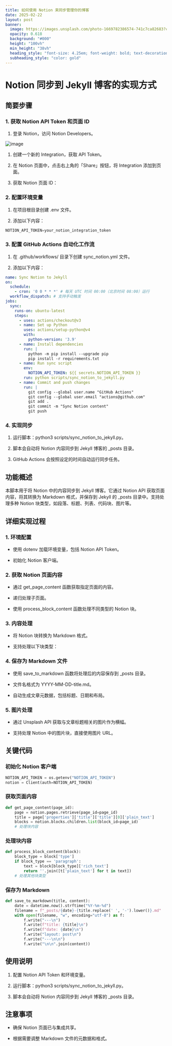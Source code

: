 ```yaml
---
title: 如何使用 Notion 来同步管理你的博客
date: 2025-02-22
layout: post
banner:
  image: https://images.unsplash.com/photo-1669782386574-741c7ca82683?crop=entropy&cs=tinysrgb&fit=max&fm=jpg&ixid=M3w2OTIwMzJ8MHwxfHJhbmRvbXx8fHx8fHx8fDE3NDAxOTgxNTB8&ixlib=rb-4.0.3&q=80&w=1080
  opacity: 0.618
  background: "#000"
  height: "100vh"
  min_height: "38vh"
  heading_style: "font-size: 4.25em; font-weight: bold; text-decoration: underline"
  subheading_style: "color: gold"
---
```


# Notion 同步到 Jekyll 博客的实现方式

## 简要步骤

### 1. 获取 Notion API Token 和页面 ID

1. 登录 Notion，访问 Notion Developers。

![image](https://prod-files-secure.s3.us-west-2.amazonaws.com/a7a0cc5a-89b9-4cda-8686-1fba0ca52f40/d19c1afe-dea5-4312-9333-786b0ba83054/image.png?X-Amz-Algorithm=AWS4-HMAC-SHA256&X-Amz-Content-Sha256=UNSIGNED-PAYLOAD&X-Amz-Credential=ASIAZI2LB46667VD7JFB%2F20250222%2Fus-west-2%2Fs3%2Faws4_request&X-Amz-Date=20250222T042230Z&X-Amz-Expires=3600&X-Amz-Security-Token=IQoJb3JpZ2luX2VjELz%2F%2F%2F%2F%2F%2F%2F%2F%2F%2FwEaCXVzLXdlc3QtMiJHMEUCIQC1eE49RLuCH0gZpgecDL0IDfNMsz%2BSRi4ZW4icMkFYzgIgHehtfxbzhOM1rcVHzlPKFEwQA%2BqSgZixwllise4TQC8qiAQI5f%2F%2F%2F%2F%2F%2F%2F%2F%2F%2FARAAGgw2Mzc0MjMxODM4MDUiDHuuWM%2BFR4ELEo6rEyrcA3lQuxaQRZPlDF4Ose0frYzln5q5784qdms1rYihK%2BaOX5P%2FYPbooJdXXget9pEwn4n4BzbXeobIWqg9fFgvskx0hlHCjg3DXwRWM7uGBWIGYaurBbPpFjUqV9yCzX2w0f%2B1NH49QUiYLkLNnXkI7mTJuPxIA%2F2Dmvx45OqigcEFQ1D7bNunPeEi0E%2FAbvsPPxzy%2BezttFxIdZiuOaR0ClYEI9VbpJg5%2FKTu4ZwtwTXSZPRlKyIT5%2FL0K%2FkuOSVE9kdGtH5GjMTwEStT1UuxUkPkQE8TDzqrD2hiF4Mm0RX0D513BgzMkiOqHdCbRmQvCkJ%2BEdiEg47EygU0AbOrXJ8%2BbxYrBz5RNix7Vb7VfeCq9DMDNBNrVZ%2FO10CPe4l9Q1mL%2FqClLVIVRjXT%2BPPZ6L6%2F5xDFSCKiXD2wxU0S1qxzX6RPGMmpAm9BkjsvqZEx%2BzQiLJmvJ%2Bi%2FAmqtTzScBsOH8Oq46X5gtr8e9Yx%2FT3JSD%2BU%2BFJgadB9osWKa0kEGZono4WhKYu2%2FLJYaslrv74gIf0iSRcMeFaVD8628cpzQ2ot2ke2nub36TmSNnwgIgR%2FLcZuOCIiIsuTuEIH%2BDnR0V8Uht%2Fqc%2BHzILdErtg%2BKE6pp8k8rl8McvIkaMOiK5b0GOqUB9Ey9vawyE37xTw9%2FF%2FcECWDvyIwTrv4%2Bxk1dthsPZ2RiMcq7utIULwMrcCzhsRb60efoZzQHmkqY10WC2nP1wSi7yH5P8gocjJQs6hI5j1XHvi6y%2F9PnKFpQuAN3SU1HqEUY8jJL0FWhybGVUOvDUFKEeqxYWJac7LjkseqxfE%2BLylSEC3NBB5VKcUHiycPFg9FrUWMfb1GCr7ZJcvSQALC3v3cA&X-Amz-Signature=a0a3b34f17f9f8f6164a9f132ccc7977e552bd8facd6f917babc51c63c8c3369&X-Amz-SignedHeaders=host&x-id=GetObject)

1. 创建一个新的 Integration，获取 API Token。

1. 在 Notion 页面中，点击右上角的「Share」按钮，将 Integration 添加到页面。

1. 获取 Notion 页面 ID：


### 2. 配置环境变量

1. 在项目根目录创建 .env 文件。

1. 添加以下内容：

```javascript
NOTION_API_TOKEN=your_notion_integration_token
```

### 3. 配置 GitHub Actions 自动化工作流

1. 在 .github/workflows/ 目录下创建 sync_notion.yml 文件。

1. 添加以下内容：

```yaml
name: Sync Notion to Jekyll
on:
  schedule:
    - cron: '0 0 * * *' # 每天 UTC 时间 00:00（北京时间 08:00）运行
  workflow_dispatch: # 支持手动触发
jobs:
  sync:
    runs-on: ubuntu-latest
    steps:
      - uses: actions/checkout@v3
      - name: Set up Python
        uses: actions/setup-python@v4
        with:
          python-version: '3.9'
      - name: Install dependencies
        run: |
          python -m pip install --upgrade pip
          pip install -r requirements.txt
      - name: Run sync script
        env:
          NOTION_API_TOKEN: ${{ secrets.NOTION_API_TOKEN }}
        run: python scripts/sync_notion_to_jekyll.py
      - name: Commit and push changes
        run: |
          git config --global user.name "GitHub Actions"
          git config --global user.email "actions@github.com"
          git add .
          git commit -m "Sync Notion content"
          git push
```

### 4. 实现同步

1. 运行脚本：python3 scripts/sync_notion_to_jekyll.py。

1. 脚本会自动将 Notion 内容同步到 Jekyll 博客的 _posts 目录。

1. GitHub Actions 会按照设定的时间自动运行同步任务。

## 功能概述

本脚本用于将 Notion 中的内容同步到 Jekyll 博客。它通过 Notion API 获取页面内容，将其转换为 Markdown 格式，并保存到 Jekyll 的 _posts 目录中。支持处理多种 Notion 块类型，如段落、标题、列表、代码块、图片等。

## 详细实现过程

### 1. 环境配置

- 使用 dotenv 加载环境变量，包括 Notion API Token。

- 初始化 Notion 客户端。

### 2. 获取 Notion 页面内容

- 通过 get_page_content 函数获取指定页面的内容。

- 递归处理子页面。

- 使用 process_block_content 函数处理不同类型的 Notion 块。

### 3. 内容处理

- 将 Notion 块转换为 Markdown 格式。

- 支持处理以下块类型：


### 4. 保存为 Markdown 文件

- 使用 save_to_markdown 函数将处理后的内容保存到 _posts 目录。

- 文件名格式为 YYYY-MM-DD-title.md。

- 自动生成文章元数据，包括标题、日期和布局。

### 5. 图片处理

- 通过 Unsplash API 获取与文章标题相关的图片作为横幅。

- 支持处理 Notion 中的图片块，直接使用图片 URL。

## 关键代码

### 初始化 Notion 客户端

```python
NOTION_API_TOKEN = os.getenv("NOTION_API_TOKEN")
notion = Client(auth=NOTION_API_TOKEN)
```

### 获取页面内容

```python
def get_page_content(page_id):
    page = notion.pages.retrieve(page_id=page_id)
    title = page['properties']['title']['title'][0]['plain_text']
    blocks = notion.blocks.children.list(block_id=page_id)
    # 处理块内容
```

### 处理块内容

```python
def process_block_content(block):
    block_type = block['type']
    if block_type == 'paragraph':
        text = block[block_type]['rich_text']
        return ''.join([t['plain_text'] for t in text])
    # 处理其他块类型
```

### 保存为 Markdown

```python
def save_to_markdown(title, content):
    date = datetime.now().strftime("%Y-%m-%d")
    filename = f"_posts/{date}-{title.replace(' ', '-').lower()}.md"
    with open(filename, "w", encoding="utf-8") as f:
        f.write("---\n")
        f.write(f"title: {title}\n")
        f.write(f"date: {date}\n")
        f.write("layout: post\n")
        f.write("---\n\n")
        f.write("\n\n".join(content))
```

## 使用说明

1. 配置 Notion API Token 和环境变量。

1. 运行脚本：python3 scripts/sync_notion_to_jekyll.py。

1. 脚本会自动将 Notion 内容同步到 Jekyll 博客的 _posts 目录。

## 注意事项

- 确保 Notion 页面已与集成共享。

- 根据需要调整 Markdown 文件的元数据和格式。